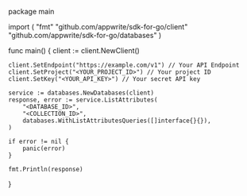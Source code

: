 package main

import (
    "fmt"
    "github.com/appwrite/sdk-for-go/client"
    "github.com/appwrite/sdk-for-go/databases"
)

func main() {
    client := client.NewClient()

    client.SetEndpoint("https://example.com/v1") // Your API Endpoint
    client.SetProject("<YOUR_PROJECT_ID>") // Your project ID
    client.SetKey("<YOUR_API_KEY>") // Your secret API key

    service := databases.NewDatabases(client)
    response, error := service.ListAttributes(
        "<DATABASE_ID>",
        "<COLLECTION_ID>",
        databases.WithListAttributesQueries([]interface{}{}),
    )

    if error != nil {
        panic(error)
    }

    fmt.Println(response)
}
